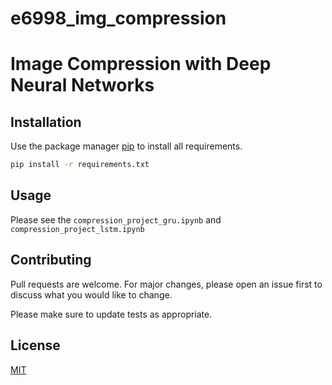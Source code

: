 # e6998_img_compression

# Image Compression with Deep Neural Networks


## Installation

Use the package manager [pip](https://pip.pypa.io/en/stable/) to install all requirements.

```bash
pip install -r requirements.txt
```

## Usage

Please see the ```compression_project_gru.ipynb``` and ```compression_project_lstm.ipynb```

## Contributing
Pull requests are welcome. For major changes, please open an issue first to discuss what you would like to change.

Please make sure to update tests as appropriate.

## License
[MIT](https://choosealicense.com/licenses/mit/)

